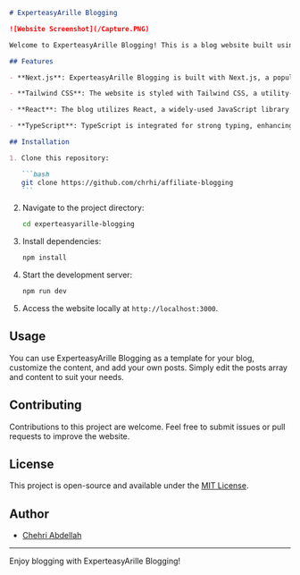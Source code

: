 ````markdown
# ExperteasyArille Blogging

![Website Screenshot](/Capture.PNG)

Welcome to ExperteasyArille Blogging! This is a blog website built using Next.js, Tailwind CSS, React, and TypeScript. It's designed to provide valuable content in a user-friendly and efficient manner.

## Features

- **Next.js**: ExperteasyArille Blogging is built with Next.js, a popular React framework that offers server-side rendering, great performance, and SEO benefits.

- **Tailwind CSS**: The website is styled with Tailwind CSS, a utility-first CSS framework that allows for rapid development and easy customization.

- **React**: The blog utilizes React, a widely-used JavaScript library for building user interfaces.

- **TypeScript**: TypeScript is integrated for strong typing, enhancing code quality and maintainability.

## Installation

1. Clone this repository:

   ```bash
   git clone https://github.com/chrhi/affiliate-blogging
   ```
````

2. Navigate to the project directory:

   ```bash
   cd experteasyarille-blogging
   ```

3. Install dependencies:

   ```bash
   npm install
   ```

4. Start the development server:

   ```bash
   npm run dev
   ```

5. Access the website locally at `http://localhost:3000`.

## Usage

You can use ExperteasyArille Blogging as a template for your blog, customize the content, and add your own posts. Simply edit the posts array and content to suit your needs.

## Contributing

Contributions to this project are welcome. Feel free to submit issues or pull requests to improve the website.

## License

This project is open-source and available under the [MIT License](LICENSE).

## Author

- [Chehri Abdellah](https://github.com/chrhi)

---

Enjoy blogging with ExperteasyArille Blogging!

```


```
